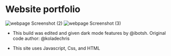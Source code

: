 # Website portfolio
![webpage Screenshot (2)](https://user-images.githubusercontent.com/105683794/172463405-cb4769ac-47c7-4827-b953-80cd4f8c13c9.png)
![webpage Screenshot (3)](https://user-images.githubusercontent.com/105683794/172463574-29697ee1-f324-4d76-9fd2-a05aa6639f35.png)

- This build was edited and given dark mode features by @ibotsh. Original code author: @koladechris

- This site uses Javascript, Css, and HTML
